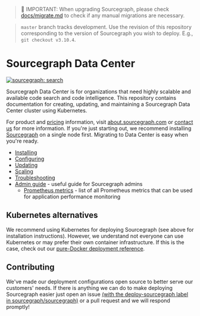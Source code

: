 > 🚨  IMPORTANT: When upgrading Sourcegraph, please check [docs/migrate.md](docs/migrate.md) to check if any manual migrations are necessary.

> `master` branch tracks development. Use the revision of this repository corresponding to the
> version of Sourcegraph you wish to deploy. E.g., `git checkout v3.10.4`.

# Sourcegraph Data Center
[![sourcegraph: search](https://img.shields.io/badge/sourcegraph-search-brightgreen.svg)](https://sourcegraph.com/github.com/sourcegraph/deploy-sourcegraph)

Sourcegraph Data Center is for organizations that need highly scalable and available code search and
code intelligence. This repository contains documentation for creating, updating, and maintaining a
Sourcegraph Data Center cluster using Kubernetes.

For product and [pricing](https://about.sourcegraph.com/pricing/) information,
visit [about.sourcegraph.com](https://about.sourcegraph.com)
or [contact us](https://about.sourcegraph.com/contact/sales) for more information. If you're just
starting out, we recommend installing [Sourcegraph](https://about.sourcegraph.com/docs) on a single
node first. Migrating to Data Center is easy when you're ready.

- [Installing](docs/install.md)
- [Configuring](docs/configure.md)
- [Updating](docs/update.md)
- [Scaling](docs/scale.md)
- [Troubleshooting](docs/troubleshoot.md)
- [Admin guide](docs/admin-guide.md) - useful guide for Sourcegraph admins
  - [Prometheus metrics](docs/admin-guide.md#prometheus) - list of all Prometheus metrics that can be used for
    application performance monitoring

## Kubernetes alternatives

We recommend using Kubernetes for deploying Sourcegraph (see above for installation instructions). However, we understand not everyone can use Kubernetes or may prefer their own container infrastructure. If this is the case, check out our [pure-Docker deployment reference](https://github.com/sourcegraph/deploy-sourcegraph-docker).

## Contributing

We've made our deployment configurations open source to better serve our customers' needs. If there is anything we can do to make deploying Sourcegraph easier just open an issue [(with the deploy-sourcegraph label in sourcegraph/sourcegraph)](https://github.com/sourcegraph/sourcegraph/issues/new?assignees=&labels=deploy-sourcegraph&template=deploy-sourcegraph.md&title=%5Bdeploy-sourcegraph%5D) or a pull request and we will respond promptly!

